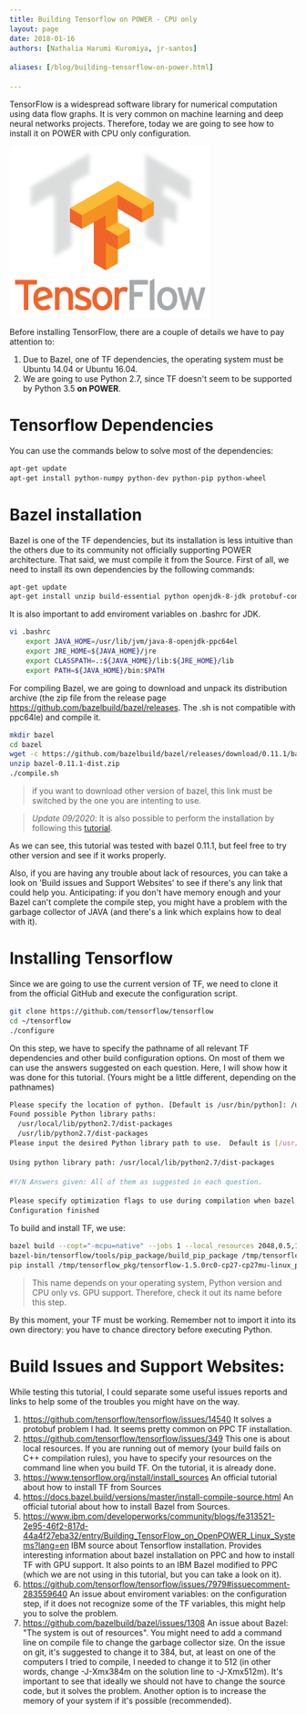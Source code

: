 ```yaml
---
title: Building Tensorflow on POWER - CPU only
layout: page
date: 2018-01-16
authors: [Nathalia Harumi Kuromiya, jr-santos]

aliases: [/blog/building-tensorflow-on-power.html]

---
```


TensorFlow is a widespread software library for numerical computation using data flow graphs. It is very common on machine learning and deep neural networks projects. Therefore, today we are going to see how to install it on POWER with CPU only configuration.  

![tf logo](tf-logo.png)

Before installing TensorFlow, there are a couple of details we have to pay attention to:
1. Due to Bazel, one of TF dependencies, the operating system must be Ubuntu 14.04 or Ubuntu 16.04.
2. We are going to use Python 2.7, since TF doesn't seem to be supported by Python 3.5 **on POWER**.

# Tensorflow Dependencies
You can use the commands below to solve most of the dependencies:

```bash
apt-get update
apt-get install python-numpy python-dev python-pip python-wheel
```

# Bazel installation
Bazel is one of the TF dependencies, but its installation is less intuitive than the others due to its community not officially supporting POWER architecture. That said, we must compile it from the Source. First of all, we need to install its own dependencies by the following commands:

```bash
apt-get update
apt-get install unzip build-essential python openjdk-8-jdk protobuf-compiler zip g++ zlib1g-dev
```

It is also important to add enviroment variables on .bashrc for JDK.

```bash
vi .bashrc
	export JAVA_HOME=/usr/lib/jvm/java-8-openjdk-ppc64el
	export JRE_HOME=${JAVA_HOME}/jre
	export CLASSPATH=.:${JAVA_HOME}/lib:${JRE_HOME}/lib
	export PATH=${JAVA_HOME}/bin:$PATH
```

For compiling Bazel, we are going to download and unpack its distribution archive (the zip file from the release page https://github.com/bazelbuild/bazel/releases. The .sh is not compatible with ppc64le) and compile it.

```bash
mkdir bazel
cd bazel
wget -c https://github.com/bazelbuild/bazel/releases/download/0.11.1/bazel-0.11.1-dist.zip
unzip bazel-0.11.1-dist.zip
./compile.sh
```

> if you want to download other version of bazel, this link must be switched by the one you are intenting to use.

> *Update 09/2020*: It is also possible to perform the installation by following this [tutorial](/blog/installing-bazel-from-repository.html).

As we can see, this tutorial was tested with bazel 0.11.1, but feel free to try other version and see if it works properly.

Also, if you are having any trouble about lack of resources, you can take a look on 'Build issues and Support Websites' to see if there's any link that could help you. Anticipating: if you don't have memory enough and your Bazel can't complete the compile step, you might have a problem with the garbage collector of JAVA (and there's a link which explains how to deal with it).

# Installing Tensorflow

Since we are going to use the current version of TF, we need to clone it from the official GitHub and execute the configuration script.

```bash
git clone https://github.com/tensorflow/tensorflow
cd ~/tensorflow
./configure
```

On this step, we have to specify the pathname of all relevant TF dependencies and other build configuration options. On most of them we can use the answers suggested on each question. Here, I will show how it was done for this tutorial. (Yours might be a little different, depending on the pathnames)

```bash
Please specify the location of python. [Default is /usr/bin/python]: /usr/bin/python2.7
Found possible Python library paths:
  /usr/local/lib/python2.7/dist-packages
  /usr/lib/python2.7/dist-packages
Please input the desired Python library path to use.  Default is [/usr/lib/python2.7/dist-packages]: /usr/lib/python2.7/dist-packages

Using python library path: /usr/local/lib/python2.7/dist-packages

#Y/N Answers given: All of them as suggested in each question.

Please specify optimization flags to use during compilation when bazel option "--config=opt" is specified [Default is -march=native]: -mcpu=native
Configuration finished
```

To build and install TF, we use:

```bash
bazel build --copt="-mcpu=native" --jobs 1 --local_resources 2048,0.5,1.0 //tensorflow/tools/pip_package:build_pip_package
bazel-bin/tensorflow/tools/pip_package/build_pip_package /tmp/tensorflow_pkg #creates the pip package
pip install /tmp/tensorflow_pkg/tensorflow-1.5.0rc0-cp27-cp27mu-linux_ppc64le.whl #installs the pip package.
```

> This name depends on your operating system, Python version and CPU only vs. GPU support. Therefore, check it out its name before this step.

By this moment, your TF must be working. Remember not to import it into its own directory: you have to chance directory before executing Python.

# Build Issues and Support Websites:

While testing this tutorial, I could separate some useful issues reports and links to help some of the troubles you might have on the way.

1. https://github.com/tensorflow/tensorflow/issues/14540 It solves a protobuf problem I had. It seems pretty common on PPC TF installation.
2. https://github.com/tensorflow/tensorflow/issues/349 This one is about local resources. If you are running out of memory (your build fails on C++ compilation rules), you have to specify your resources on the command line when you build TF. On the tutorial, it is already done.
3. https://www.tensorflow.org/install/install_sources An official tutorial about how to install TF from Sources
4. https://docs.bazel.build/versions/master/install-compile-source.html An official tutorial about how to install Bazel from Sources.
5. https://www.ibm.com/developerworks/community/blogs/fe313521-2e95-46f2-817d-44a4f27eba32/entry/Building_TensorFlow_on_OpenPOWER_Linux_Systems?lang=en IBM source about Tensorflow installation. Provides interesting information about bazel installation on PPC and how to install TF with GPU support. It also points to an IBM Bazel modified to PPC (which we are not using in this tutorial, but you can take a look on it).
6. https://github.com/tensorflow/tensorflow/issues/7979#issuecomment-283559640 An issue about enviroment variables: on the configuration step, if it does not recognize some of the TF variables, this might help you to solve the problem.
7. https://github.com/bazelbuild/bazel/issues/1308 An issue about Bazel: "The system is out of resources". You might need to add a command line on compile file to change the garbage collector size. On the issue on git, it's suggested to change it to 384, but, at least on one of the computers I tried to compile, I needed to change it to 512 (in other words, change -J-Xmx384m on the solution line to -J-Xmx512m). It's important to see that ideally we should not have to change the source code, but it solves the problem. Another option is to increase the memory of your system if it's possible (recommended).
